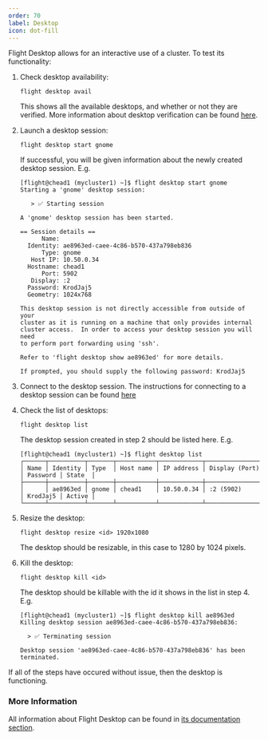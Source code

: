 ```yaml
---
order: 70
label: Desktop
icon: dot-fill
---
```


Flight Desktop allows for an interactive use of a cluster. To test its functionality:

1. Check desktop availability:
    ```
    flight desktop avail
    ```
    This shows all the available desktops, and whether or not they are verified. More information about desktop verification can be found [here](http://localhost:5000/hpc_environment_usage/flight_desktop/preparing_a_desktop_type/).

2. Launch a desktop session:
    ```
    flight desktop start gnome
    ```
    If successful, you will be given information about the newly created desktop session. E.g.
    ```
    [flight@chead1 (mycluster1) ~]$ flight desktop start gnome
    Starting a 'gnome' desktop session:

       > ✅ Starting session 

    A 'gnome' desktop session has been started.

    == Session details ==
          Name:       
      Identity: ae8963ed-caee-4c86-b570-437a798eb836
          Type: gnome
       Host IP: 10.50.0.34
      Hostname: chead1
          Port: 5902
       Display: :2
      Password: KrodJaj5
      Geometry: 1024x768

    This desktop session is not directly accessible from outside of your
    cluster as it is running on a machine that only provides internal
    cluster access.  In order to access your desktop session you will need
    to perform port forwarding using 'ssh'.

    Refer to 'flight desktop show ae8963ed' for more details.

    If prompted, you should supply the following password: KrodJaj5

    ```

3. Connect to the desktop session. The instructions for connecting to a desktop session can be found [here](/hpc_environment_usage/flight_desktop/launch_a_desktop_session/)

4. Check the list of desktops:
    ```
    flight desktop list
    ```
    The desktop session created in step 2 should be listed here. E.g.
    ```
    [flight@chead1 (mycluster1) ~]$ flight desktop list
    ┌──────┬──────────┬───────┬───────────┬────────────┬────────────────┬──────────┬────────┐
    │ Name │ Identity │ Type  │ Host name │ IP address │ Display (Port) │ Password │ State  │
    ├──────┼──────────┼───────┼───────────┼────────────┼────────────────┼──────────┼────────┤
    │      │ ae8963ed │ gnome │ chead1    │ 10.50.0.34 │ :2 (5902)      │ KrodJaj5 │ Active │
    └──────┴──────────┴───────┴───────────┴────────────┴────────────────┴──────────┴────────┘
    ```

5. Resize the desktop:
    ```
    flight desktop resize <id> 1920x1080
    ```
    The desktop should be resizable, in this case to 1280 by 1024 pixels.

6. Kill the desktop:
    ```
    flight desktop kill <id>
    ```
    The desktop should be killable with the id it shows in the list in step 4. E.g.
    ```
    [flight@chead1 (mycluster1) ~]$ flight desktop kill ae8963ed
   Killing desktop session ae8963ed-caee-4c86-b570-437a798eb836:

      > ✅ Terminating session 

   Desktop session 'ae8963ed-caee-4c86-b570-437a798eb836' has been terminated.

   ```

If all of the steps have occured without issue, then the desktop is functioning.

### More Information

All information about Flight Desktop can be found in [its documentation section](/hpc_environment_usage/flight_desktop/install_flight_desktop_types/).